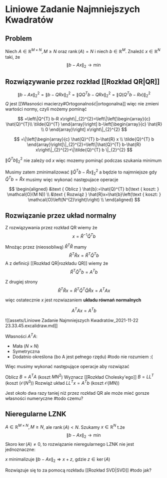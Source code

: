 # Liniowe Zadanie Najmniejszych Kwadratów

## Problem

Niech $A \in \mathbb{R}^{M \times N}, M \geqslant N$ oraz $\operatorname{rank}(A)=N$ i niech $b \in \mathbb{R}^{M}$.
Znaleźć $x \in \mathbb{R}^{N}$ taki, że
$$
\|b-A x\|_{2} \rightarrow \min
$$

## Rozwiązywanie przez rozkład [[Rozkład QR|QR]]

$$
\|b-A x\|_{2}^{2} =\|b-Q Rx\|_{2}^{2}= \|QQ^Tb-Q Rx\|_{2}^{2}= \left\|Q\left(Q^{T} b-R x\right)\right\|_{2}^{2}
$$ 
$Q$ jest [[Własności macierzy#Ortogonalność|ortogonalna]] więc nie zmieni wartości normy, czyli możemy pominąć

$$
=\left\|Q^{T} b-R x\right\|_{2}^{2}=\left\|\left[\begin{array}{c}
\hat{Q}^{T}\\ 
\tilde{Q}^{T}
\end{array}\right] b-\left[\begin{array}{c}
\hat{R} \\
0
\end{array}\right] x\right\|_{2}^{2} 
$$


$$
=\|\left[\begin{array}{c}
\hat{Q}^{T} b-\hat{R} x \\
\tilde{Q}^{T} b
\end{array}\right]\|_{2}^{2}=\left\|\hat{Q}^{T} b-\hat{R} x\right\|_{2}^{2}+\|\tilde{Q}^{T} b \|_{2}^{2}
$$

$\|\tilde{Q}^{T} b \|_{2}^{2}$ nie zależy od $x$ więc mozemy pominąć podczas szukania minimum


Musimy zatem zminimalizować $\left\|\hat{Q}^{T} b-\hat{R} x\right\|_{2}^{2}$ a będzie to najmniejsze gdy  $\hat{Q}^{T} b =\hat{R} x$
musimy więc wykonać następujace operacje

$$
\begin{aligned}
&\text { Oblicz } \hat{b}:=\hat{Q}^{T} b(\text { koszt: } \mathcal{O}(M N)) \\
&\text { Rozwiąż } \hat{R}x=\hat{b}\left(\text { koszt: } \mathcal{O}\left(N^{2}\right)\right) \\
\end{aligned}
$$

## Rozwiązanie przez układ normalny


Z rozwiązywania przez rozkład QR wiemy że 
$$
x=\hat{R}^{-1} \hat{Q}^{T} b
$$

Mnożąc przez (nieosobliwą) $\hat{R}^{T} \hat{R}$ mamy
$$
\hat{R}^{T} \hat{R} x =\hat{R}^{T} \hat{Q}^{T}b
$$
A z definicji [[Rozkład QR|rozkładu QR]] wiemy że 
$$
\hat{R}^{T} \hat{Q}^{T}b = A^Tb
$$

Z drugiej strony
$$\hat{R}^{T} \hat{R}x=\hat{R}^{T} \hat{Q}^{T} \hat{Q} \hat{R}x=A^{T} Ax$$ 

więc ostatecznie $x$ jest rozwiazaniem **układu równań normalnych**

$$A^TAx=A^Tb$$

![[assets/Liniowe Zadanie Najmniejszych Kwadratów_2021-11-22 23.33.45.excalidraw.md]]

Własności $A^T A$:
- Mała ($N \times N$)
- Symetryczna
- Dodatnio określona (bo A jest pełnego rzędu) #todo nie rozumiem :(

Więc musimy wykonać następujące operacje aby rozwiązać

Oblicz $B=A^{T} A$ (koszt $M N^{2}$)
Wyznacz [[Rozkład Cholesky'ego]] $B=L L^{T}$ (koszt  ($\mathcal{O}\left(N^{3}\right)$)
Rozwiąż układ $L L^{T} x=A^{T} b$ (koszt $\mathcal{O}(M N)$)

Jest około dwa razy taniej niż przez rozkład QR ale może mieć gorsze własności numeryczne #todo czemu?


## Nieregularne LZNK

$A \in \mathbb{R}^{M \times N}, M \geqslant N$, ale $\operatorname{rank}(A)<N$.
Szukamy $x \in \mathbb{R}^{N}$ t.że
$$
\|b-A x\|_{2} \rightarrow \min
$$
Skoro $\operatorname{ker}(A) \neq 0$, to rozwiązanie nieregularnego LZNK nie jest jednoznaczne: 

$x$ minimalizuje $\|b-A x\|_{2} \Longrightarrow x+z$, gdzie $z \in \operatorname{ker}(A)$

Rozwiązuje się to za pomocą rozkładu [[Rozkład SVD|SVD]] #todo jak?
